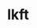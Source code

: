 ---
sub_projects:
- project_email: lkft-remote-lab
  project_project_link_name: lkft-remote-lab
  project_maintainers: ''
  project_name: lkft-remote-lab
  project_patches_project_url: http://patches.linaro.org/api/projects/238/?format=json
  project_scm_project_url: ''
  project_project_url: https://github.com/Linaro/lkft-remote-lab
- project_email: lkft-tools
  project_project_link_name: lkft-tools
  project_maintainers: ''
  project_name: lkft-tools
  project_patches_project_url: http://patches.linaro.org/api/projects/244/?format=json
  project_scm_project_url: ''
  project_project_url: https://github.com/Linaro/lkft-tools/
- project_email: lkft-website
  project_project_link_name: lkft-website
  project_maintainers: ''
  project_name: lkft-website
  project_patches_project_url: http://patches.linaro.org/api/projects/237/?format=json
  project_scm_project_url: ''
  project_project_url: https://github.com/Linaro/lkft-website
title: lkft
---